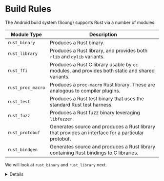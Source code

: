 # Build Rules

The Android build system (Soong) supports Rust via a number of modules:

| Module Type       | Description                                                                                        |
| ----------------- | -------------------------------------------------------------------------------------------------- |
| `rust_binary`     | Produces a Rust binary.                                                                            |
| `rust_library`    | Produces a Rust library, and provides both `rlib` and `dylib` variants.                            |
| `rust_ffi`        | Produces a Rust C library usable by `cc` modules, and provides both static and shared variants.    |
| `rust_proc_macro` | Produces a `proc-macro` Rust library. These are analogous to compiler plugins.                     |
| `rust_test`       | Produces a Rust test binary that uses the standard Rust test harness.                              |
| `rust_fuzz`       | Produces a Rust fuzz binary leveraging `libfuzzer`.                                                |
| `rust_protobuf`   | Generates source and produces a Rust library that provides an interface for a particular protobuf. |
| `rust_bindgen`    | Generates source and produces a Rust library containing Rust bindings to C libraries.              |

We will look at `rust_binary` and `rust_library` next.

<details>

Additional items speaker may mention:

- Cargo is not optimized for multi-language repos, and also downloads packages from the internet.

- For compliance and performance, Android must have crates in-tree.  It must also interop with C/C++/Java code.  Soong fills that gap.

- Soong has many similarities to Bazel, which is the open-source variant of Blaze (used in google3).

- There is a plan to transition [Android](https://source.android.com/docs/setup/build/bazel/introduction), [ChromeOS](https://chromium.googlesource.com/chromiumos/bazel/), and [Fuchsia](https://source.android.com/docs/setup/build/bazel/introduction) to Bazel.

- Learning Bazel-like build rules is useful for all Rust OS developers.

- Fun fact: Data from Star Trek is a Soong-type Android.

</details>
